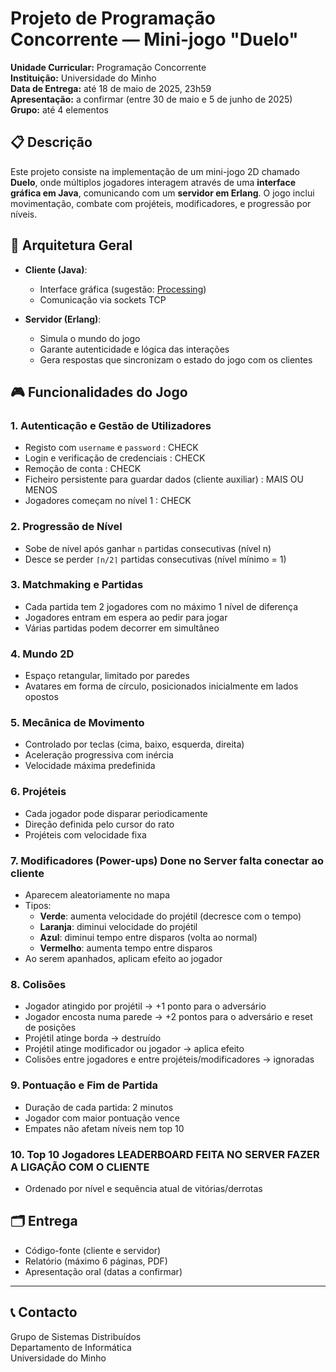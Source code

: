 
# Projeto de Programação Concorrente — Mini-jogo "Duelo"

**Unidade Curricular:** Programação Concorrente  
**Instituição:** Universidade do Minho  
**Data de Entrega:** até 18 de maio de 2025, 23h59  
**Apresentação:** a confirmar (entre 30 de maio e 5 de junho de 2025)  
**Grupo:** até 4 elementos

## 📋 Descrição

Este projeto consiste na implementação de um mini-jogo 2D chamado **Duelo**, onde múltiplos jogadores interagem através de uma **interface gráfica em Java**, comunicando com um **servidor em Erlang**. O jogo inclui movimentação, combate com projéteis, modificadores, e progressão por níveis.

## 🧩 Arquitetura Geral

- **Cliente (Java)**:
  - Interface gráfica (sugestão: [Processing](http://processing.org))
  - Comunicação via sockets TCP

- **Servidor (Erlang)**:
  - Simula o mundo do jogo 
  - Garante autenticidade e lógica das interações 
  - Gera respostas que sincronizam o estado do jogo com os clientes 

## 🎮 Funcionalidades do Jogo

### 1. Autenticação e Gestão de Utilizadores
- Registo com `username` e `password` : CHECK
- Login e verificação de credenciais : CHECK
- Remoção de conta : CHECK
- Ficheiro persistente para guardar dados (cliente auxiliar) : MAIS OU MENOS
- Jogadores começam no nível 1 : CHECK

### 2. Progressão de Nível
- Sobe de nível após ganhar `n` partidas consecutivas (nível n)
- Desce se perder `⌈n/2⌉` partidas consecutivas (nível mínimo = 1)

### 3. Matchmaking e Partidas
- Cada partida tem 2 jogadores com no máximo 1 nível de diferença
- Jogadores entram em espera ao pedir para jogar
- Várias partidas podem decorrer em simultâneo

### 4. Mundo 2D
- Espaço retangular, limitado por paredes
- Avatares em forma de círculo, posicionados inicialmente em lados opostos

### 5. Mecânica de Movimento
- Controlado por teclas (cima, baixo, esquerda, direita)
- Aceleração progressiva com inércia
- Velocidade máxima predefinida

### 6. Projéteis
- Cada jogador pode disparar periodicamente
- Direção definida pelo cursor do rato
- Projéteis com velocidade fixa

### 7. Modificadores (Power-ups) Done no Server falta conectar ao cliente
- Aparecem aleatoriamente no mapa
- Tipos:
  - **Verde**: aumenta velocidade do projétil (decresce com o tempo)
  - **Laranja**: diminui velocidade do projétil
  - **Azul**: diminui tempo entre disparos (volta ao normal)
  - **Vermelho**: aumenta tempo entre disparos
- Ao serem apanhados, aplicam efeito ao jogador

### 8. Colisões
- Jogador atingido por projétil → +1 ponto para o adversário
- Jogador encosta numa parede → +2 pontos para o adversário e reset de posições
- Projétil atinge borda → destruído
- Projétil atinge modificador ou jogador → aplica efeito
- Colisões entre jogadores e entre projéteis/modificadores → ignoradas

### 9. Pontuação e Fim de Partida
- Duração de cada partida: 2 minutos
- Jogador com maior pontuação vence
- Empates não afetam níveis nem top 10

### 10. Top 10 Jogadores LEADERBOARD FEITA NO SERVER FAZER A LIGAÇÃO COM O CLIENTE
- Ordenado por nível e sequência atual de vitórias/derrotas

## 🗂️ Entrega

- Código-fonte (cliente e servidor)
- Relatório (máximo 6 páginas, PDF)
- Apresentação oral (datas a confirmar)

---

## 📞 Contacto

Grupo de Sistemas Distribuídos  
Departamento de Informática  
Universidade do Minho

